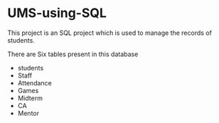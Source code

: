 # UMS-using-SQL
This project is an SQL project which is used to manage the records of students.

There are Six tables present in this database
* students
* Staff
* Attendance
* Games
* Midterm
* CA
* Mentor
